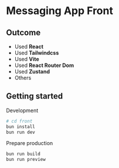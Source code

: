 # Messaging App Front

## **Outcome**

- Used **React**
- Used **Tailwindcss**
- Used **Vite**
- Used **React Router Dom**
- Used **Zustand**
- Others

## **Getting started**

Development

```bash
# cd front
bun install
bun run dev
```

Prepare production

```bash
bun run build
bun run preview
```
